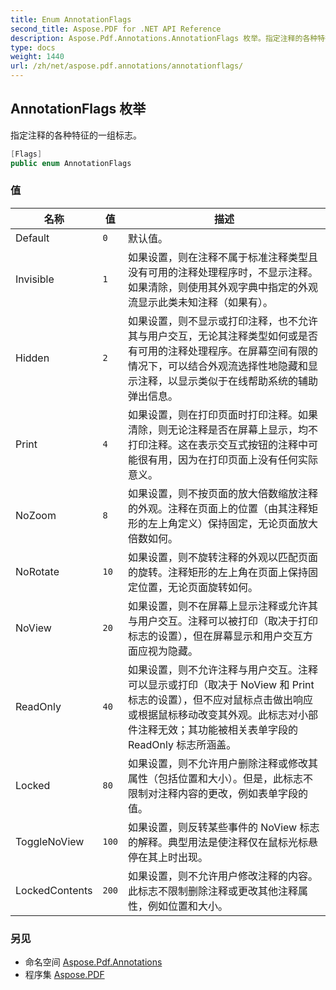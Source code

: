 ```yaml
---
title: Enum AnnotationFlags
second_title: Aspose.PDF for .NET API Reference
description: Aspose.Pdf.Annotations.AnnotationFlags 枚举。指定注释的各种特征的一组标志
type: docs
weight: 1440
url: /zh/net/aspose.pdf.annotations/annotationflags/
---
```

## AnnotationFlags 枚举

指定注释的各种特征的一组标志。

```csharp
[Flags]
public enum AnnotationFlags
```

### 值

| 名称 | 值 | 描述 |
| --- | --- | --- |
| Default | `0` | 默认值。 |
| Invisible | `1` | 如果设置，则在注释不属于标准注释类型且没有可用的注释处理程序时，不显示注释。如果清除，则使用其外观字典中指定的外观流显示此类未知注释（如果有）。 |
| Hidden | `2` | 如果设置，则不显示或打印注释，也不允许其与用户交互，无论其注释类型如何或是否有可用的注释处理程序。在屏幕空间有限的情况下，可以结合外观流选择性地隐藏和显示注释，以显示类似于在线帮助系统的辅助弹出信息。 |
| Print | `4` | 如果设置，则在打印页面时打印注释。如果清除，则无论注释是否在屏幕上显示，均不打印注释。这在表示交互式按钮的注释中可能很有用，因为在打印页面上没有任何实际意义。 |
| NoZoom | `8` | 如果设置，则不按页面的放大倍数缩放注释的外观。注释在页面上的位置（由其注释矩形的左上角定义）保持固定，无论页面放大倍数如何。 |
| NoRotate | `10` | 如果设置，则不旋转注释的外观以匹配页面的旋转。注释矩形的左上角在页面上保持固定位置，无论页面旋转如何。 |
| NoView | `20` | 如果设置，则不在屏幕上显示注释或允许其与用户交互。注释可以被打印（取决于打印标志的设置），但在屏幕显示和用户交互方面应视为隐藏。 |
| ReadOnly | `40` | 如果设置，则不允许注释与用户交互。注释可以显示或打印（取决于 NoView 和 Print 标志的设置），但不应对鼠标点击做出响应或根据鼠标移动改变其外观。此标志对小部件注释无效；其功能被相关表单字段的 ReadOnly 标志所涵盖。 |
| Locked | `80` | 如果设置，则不允许用户删除注释或修改其属性（包括位置和大小）。但是，此标志不限制对注释内容的更改，例如表单字段的值。 |
| ToggleNoView | `100` | 如果设置，则反转某些事件的 NoView 标志的解释。典型用法是使注释仅在鼠标光标悬停在其上时出现。 |
| LockedContents | `200` | 如果设置，则不允许用户修改注释的内容。此标志不限制删除注释或更改其他注释属性，例如位置和大小。 |

### 另见

* 命名空间 [Aspose.Pdf.Annotations](../../aspose.pdf.annotations/)
* 程序集 [Aspose.PDF](../../)